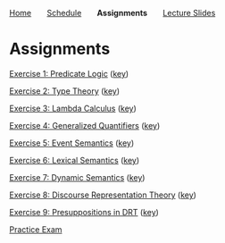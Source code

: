 
[Home](https://mjs227.github.io/courses/semantic-theory-25/)&emsp;&emsp;[Schedule](https://mjs227.github.io/courses/semantic-theory-25/schedule/)&emsp;&emsp;**Assignments**&emsp;&emsp;[Lecture Slides](https://mjs227.github.io/courses/semantic-theory-25/lecture-slides/)

# Assignments

[Exercise 1: Predicate Logic](https://mjs227.github.io/courses/semantic-theory-25/assignments/ST25_ex1.pdf) ([key](https://mjs227.github.io/courses/semantic-theory-25/assignments/ST25_ex1_key.pdf))

[Exercise 2: Type Theory](https://mjs227.github.io/courses/semantic-theory-25/assignments/ST25_ex2.pdf) ([key](https://mjs227.github.io/courses/semantic-theory-25/assignments/ST25_ex2_key.pdf))

[Exercise 3: Lambda Calculus](https://mjs227.github.io/courses/semantic-theory-25/assignments/ST25_ex3.pdf) ([key](https://mjs227.github.io/courses/semantic-theory-25/assignments/ST25_ex3_key.pdf))

[Exercise 4: Generalized Quantifiers](https://mjs227.github.io/courses/semantic-theory-25/assignments/ST25_ex4.pdf) ([key](https://mjs227.github.io/courses/semantic-theory-25/assignments/ST25_ex4_key.pdf))

[Exercise 5: Event Semantics](https://mjs227.github.io/courses/semantic-theory-25/assignments/ST25_ex5.pdf) ([key](https://mjs227.github.io/courses/semantic-theory-25/assignments/ST25_ex5_key.pdf))

[Exercise 6: Lexical Semantics](https://mjs227.github.io/courses/semantic-theory-25/assignments/ST25_ex6.pdf) ([key](https://mjs227.github.io/courses/semantic-theory-25/assignments/ST25_ex6_key.pdf))

[Exercise 7: Dynamic Semantics](https://mjs227.github.io/courses/semantic-theory-25/assignments/ST25_ex7.pdf) ([key](https://mjs227.github.io/courses/semantic-theory-25/assignments/ST25_ex7_key.pdf))

[Exercise 8: Discourse Representation Theory](https://mjs227.github.io/courses/semantic-theory-25/assignments/ST25_ex8.pdf) ([key](https://mjs227.github.io/courses/semantic-theory-25/assignments/ST25_ex8_key.pdf))

[Exercise 9: Presuppositions in DRT](https://mjs227.github.io/courses/semantic-theory-25/assignments/ST25_ex9.pdf) ([key](https://mjs227.github.io/courses/semantic-theory-25/assignments/ST25_ex9_key.pdf))

[Practice Exam](https://mjs227.github.io/courses/semantic-theory-25/assignments/ST25_practice_exam.pdf)
